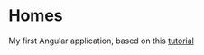 # Homes
My first Angular application, based on this [tutorial](https://angular.dev/tutorials/first-app)
